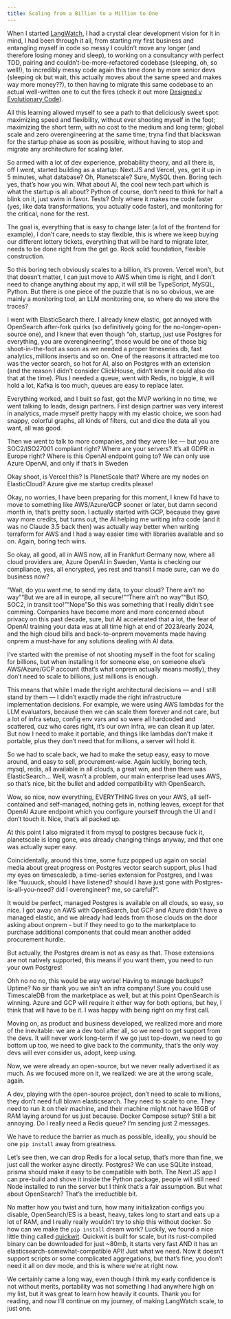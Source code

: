 ```yaml
---
title: Scaling from a Billion to a Million to One
---
```


When I started [LangWatch](https://langwatch.ai), I had a crystal clear development vision for it in mind, I had been through it all, from starting my first business and entangling myself in code so messy I couldn’t move any longer (and therefore losing money and sleep), to working on a consultancy with perfect TDD, pairing and couldn’t-be-more-refactored codebase (sleeping, oh, so well!), to incredibly messy code again this time done by more senior devs (sleeping ok but wait, this actually moves about the same speed and makes way more money??), to then having to migrate this same codebase to an actual well-written one to cut the fires (check it out more [Designed v Evolutionary Code](https://rchaves.app/designed-v-evolutionary-code/)).

All this learning allowed myself to see a path to that deliciously sweet spot: maximizing speed and flexibility, without ever shooting myself in the foot; maximizing the short term, with no cost to the medium and long term; global scale and zero overengineering at the same time; tryna find that blackswan for the startup phase as soon as possible, without having to stop and migrate any architecture for scaling later.

So armed with a lot of dev experience, probability theory, and all there is, off I went, started building as a startup: Next.JS and Vercel, yes, get it up in 5 minutes, what database? Oh, Planetscale? Sure, MySQL then. Boring tech yes, that’s how you win. What about AI, the cool new tech part which is what the startup is all about? Python of course, don’t need to think for half a blink on it, just swim in favor. Tests? Only where it makes me code faster (yes, like data transformations, you actually code faster), and monitoring for the critical, none for the rest.

The goal is, everything that is easy to change later (a lot of the frontend for example), I don’t care, needs to stay flexible, this is where we keep buying our different lottery tickets, everything that will be hard to migrate later, needs to be done right from the get go. Rock solid foundation, flexible construction.

So this boring tech obviously scales to a billion, it’s proven. Vercel won’t, but that doesn’t matter, I can just move to AWS when time is right, and I don’t need to change anything about my app, it will still be TypeScript, MySQL, Python. But there is one piece of the puzzle that is no so obvious, we are mainly a monitoring tool, an LLM monitoring one, so where do we store the traces?

I went with ElasticSearch there. I already knew elastic, got annoyed with OpenSearch after-fork quirks (so definitively going for the no-longer-open-source one), and I knew that even though “oh, startup, just use Postgres for everything, you are overengineering”, those would be one of those big shoot-in-the-foot as soon as we needed a proper timeseries db, fast analytics, millions inserts and so on. One of the reasons it attracted me too was the vector search, so hot for AI, also on Postgres with an extension (and the reason I didn’t consider ClickHouse, didn’t know it could also do that at the time). Plus I needed a queue, went with Redis, no biggie, it will hold a lot, Kafka is too much, queues are easy to replace later.

Everything worked, and I built so fast, got the MVP working in no time, we went talking to leads, design partners. First design partner was very interest in analytics, made myself pretty happy with my elastic choice, we soon had snappy, colorful graphs, all kinds of filters, cut and dice the data all you want, all was good.

Then we went to talk to more companies, and they were like — but you are SOC2/ISO27001 compliant right? Where are your servers? It’s all GDPR in Europe right? Where is this OpenAI endpoint going to? We can only use Azure OpenAI, and only if that’s in Sweden

Okay shoot, is Vercel this? Is PlanetScale that? Where are my nodes on ElasticCloud? Azure give me startup credits please!

Okay, no worries, I have been preparing for this moment, I knew I’d have to move to something like AWS/Azure/GCP sooner or later, but damn second month in, that’s pretty soon. I actually started with GCP, because they gave way more credits, but turns out, the AI helping me writing infra code (and it was no Claude 3.5 back then) was actually way better when writing terraform for AWS and I had a way easier time with libraries available and so on. Again, boring tech wins.

So okay, all good, all in AWS now, all in Frankfurt Germany now, where all cloud providers are, Azure OpenAI in Sweden, Vanta is checking our compliance, yes, all encrypted, yes rest and transit I made sure, can we do business now?

“Wait, do you want me, to send my data, to your cloud? There ain’t no way”“But we are all in europe, all secure!”“There ain’t no way”“But ISO, SOC2, in transit too!”“Nope”So this was something that I really didn’t see comming. Companies have become more and more concerned about privacy on this past decade, sure, but AI accelerated that a lot, the fear of OpenAI training your data was at all time high at end of 2023/early 2024, and the high cloud bills and back-to-onprem movements made having onprem a must-have for any solutions dealing with AI data.

I’ve started with the premise of not shooting myself in the foot for scaling for billions, but when installing it for someone else, on someone else’s AWS/Azure/GCP account (that’s what onprem actually means mostly), they don’t need to scale to billions, just millions is enough.

This means that while I made the right architectural decisions — and I still stand by them — I didn’t exactly made the right infrastructure implementation decisions. For example, we were using AWS lambdas for the LLM evaluators, because then we can scale them forever and not care, but a lot of infra setup, config env vars and so were all hardcoded and scattered, cuz who cares right, it’s our own infra, we can clean it up later. But now I need to make it portable, and things like lambdas don’t make it portable, plus they don’t need that for millions, a server will hold it.

So we had to scale back, we had to make the setup easy, easy to move around, and easy to sell, procurement-wise. Again luckily, boring tech, mysql, redis, all available in all clouds, a great win, and then there was ElasticSearch… Well, wasn’t a problem, our main enterprise lead uses AWS, so that’s nice, bit the bullet and added compatibility with OpenSearch.

Wow, so nice, now everything, EVERYTHING lives on your AWS, all self-contained and self-managed, nothing gets in, nothing leaves, except for that OpenAI Azure endpoint which you configure yourself through the UI and I don’t touch it. Nice, that’s all packed up.

At this point I also migrated it from mysql to postgres because fuck it, planetscale is long gone, was already changing things anyway, and that one was actually super easy.

Coincidentally, around this time, some fuzz popped up again on social media about great progress on Postgres vector search support, plus I had my eyes on timescaledb, a time-series extension for Postgres, and I was like “fuuuuck, should I have listened? should I have just gone with Postgres-is-all-you-need? did I overengineer? me, so careful?”.

It would be perfect, managed Postgres is available on all clouds, so easy, so nice. I got away on AWS with OpenSearch, but GCP and Azure didn’t have a managed elastic, and we already had leads from those clouds on the door asking about onprem - but if they need to go to the marketplace to purchase additional components that could mean another added procurement hurdle.

But actually, the Postgres dream is not as easy as that. Those extensions are not natively supported, this means if you want them, you need to run your own Postgres!

Ohh no no no, this would be way worse! Having to manage backups? Uptime? No sir thank you we ain’t an infra company! Sure you could use TimescaleDB from the marketplace as well, but at this point OpenSearch is winning. Azure and GCP will require it either way for both options, but hey, I think that will have to be it. I was happy with being right on my first call.

Moving on, as product and business developed, we realized more and more of the inevitable: we are a dev tool after all, so we need to get support from the devs. It will never work long-term if we go just top-down, we need to go bottom up too, we need to give back to the community, that’s the only way devs will ever consider us, adopt, keep using.

Now, we were already an open-source, but we never really advertised it as much. As we focused more on it, we realized: we are at the wrong scale, again.

A dev, playing with the open-source project, don’t need to scale to millions, they don’t need full blown elasticsearch. They need to scale to one. They need to run it on their machine, and their machine might not have 16GB of RAM laying around for us just because. Docker Compose setup? Still a bit annoying. Do I really need a Redis queue? I’m sending just 2 messages.

We have to reduce the barrier as much as possible, ideally, you should be one `pip install` away from greatness.

Let’s see then, we can drop Redis for a local setup, that’s more than fine, we just call the worker async directly. Postgres? We can use SQLite instead, prisma should make it easy to be compatible with both. The Next.JS app I can pre-build and shove it inside the Python package, people will still need Node installed to run the server but I think that’s a fair assumption. But what about OpenSearch? That’s the irreductible bit.

No matter how you twist and turn, how many initialization configs you disable, OpenSearch/ES is a beast, heavy, takes long to start and eats up a lot of RAM, and I really really wouldn’t try to ship this without docker. So how can we make the `pip install` dream work? Luckily, we found a nice little thing called [quickwit](https://quickwit.io/). Quickwit is built for scale, but its rust-compiled binary can be downloaded for just ~80mb, it starts very fast AND it has an elasticsearch-somewhat-compatible API! Just what we need. Now it doesn’t support scripts or some complicated aggregations, but that’s fine, you don’t need it all on dev mode, and this is where we’re at right now.

We certainly came a long way, even though I think my early confidence is not without merits, portability was not something I had anywhere high on my list, but it was great to learn how heavily it counts. Thank you for reading, and now I’ll continue on my journey, of making LangWatch scale, to just one.